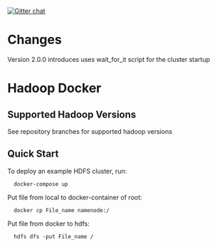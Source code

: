 [![Gitter chat](https://badges.gitter.im/gitterHQ/gitter.png)](https://gitter.im/big-data-europe/Lobby)

# Changes

Version 2.0.0 introduces uses wait_for_it script for the cluster startup

# Hadoop Docker

## Supported Hadoop Versions
See repository branches for supported hadoop versions

## Quick Start

To deploy an example HDFS cluster, run:
```
  docker-compose up
```


Put file from local to docker-container of root:
```
  docker cp File_name namenode:/
```


Put file from docker to hdfs:
```
  hdfs dfs -put File_name /
```
